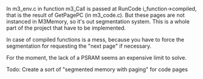 In m3_env.c in function m3_Call is passed at RunCode i_function->compiled, that is the result of GetPagePC (in m3_code.c). But these pages are not instanced in M3Memory, so it's out segmentation system. This is a whole part of the project that have to be implemented.

In case of compiled functions is a mess, because you have to force the segmentation for requesting the "next page" if necessary.

For the moment, the lack of a PSRAM seems an expensive limit to solve.

Todo: Create a sort of "segmented memory with paging" for code pages